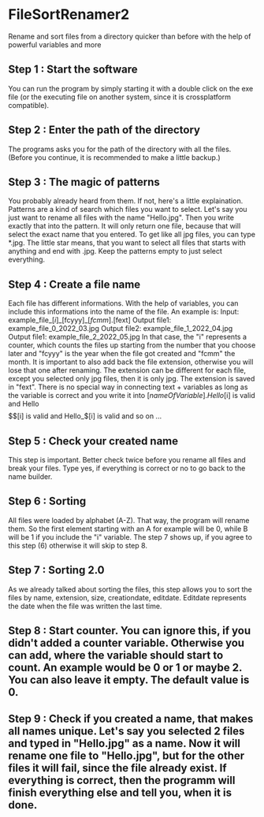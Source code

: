 # FileSortRenamer2
Rename and sort files from a directory quicker than before with the help of powerful variables and more

## Step 1 : Start the software
You can run the program by simply starting it with a double click on the exe file (or the executing file on another system, since it is crossplatform compatible).

## Step 2 : Enter the path of the directory
The programs asks you for the path of the directory with all the files. (Before you continue, it is recommended to make a little backup.)

## Step 3 : The magic of patterns
You probably already heard from them. If not, here's a little explaination. Patterns are a kind of search which files you want to select.
Let's say you just want to rename all files with the name "Hello.jpg". Then you write exactly that into the pattern. It will only return one file, because that will select the exact name that you entered. To get like all jpg files, you can type \*.jpg. The little star means, that you want to select all files that starts with anything and end with .jpg. Keep the patterns empty to just select everything.

## Step 4 : Create a file name
Each file has different informations. With the help of variables, you can include this informations into the name of the file.
An example is:
Input: example\_file\_$[i]\_$[fcyyy]\_$[fcmm].$[fext]
Output file1: example\_file\_0\_2022\_03.jpg
Output file2: example\_file\_1\_2022\_04.jpg
Output file1: example\_file\_2\_2022\_05.jpg
In that case, the "i" represents a counter, which counts the files up starting from the number that you choose later and "fcyyy" is the year when the file got created and "fcmm" the month.
It is important to also add back the file extension, otherwise you will lose that one after renaming. The extension can be different for each file, except you selected only jpg files, then it is only jpg. The extension is saved in "fext". There is no special way in connecting text + variables as long as the variable is correct and you write it into $[nameOfVariable]. Hello$[i] is valid and Hello$$$$$$[i] is valid and Hello_$[i] is valid and so on ...

## Step 5 : Check your created name
This step is important. Better check twice before you rename all files and break your files. Type yes, if everything is correct or no to go back to the name builder.

## Step 6 : Sorting
All files were loaded by alphabet (A-Z). That way, the program will rename them. So the first element starting with an A for example will be 0, while B will be 1 if you include the "i" variable. The step 7 shows up, if you agree to this step (6) otherwise it will skip to step 8.

## Step 7 : Sorting 2.0
As we already talked about sorting the files, this step allows you to sort the files by name, extension, size, creationdate, editdate. Editdate represents the date when the file was written the last time.

## Step 8 : Start counter. You can ignore this, if you didn't added a counter variable. Otherwise you can add, where the variable should start to count. An example would be 0 or 1 or maybe 2. You can also leave it empty. The default value is 0.

## Step 9 : Check if you created a name, that makes all names unique. Let's say you selected 2 files and typed in "Hello.jpg" as a name. Now it will rename one file to "Hello.jpg", but for the other files it will fail, since the file already exist. If everything is correct, then the programm will finish everything else and tell you, when it is done.
